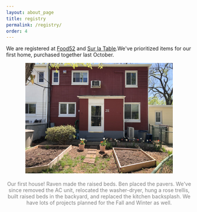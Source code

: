 ```yaml
---
layout: about_page
title: registry
permalink: /registry/
order: 4
---
```


We are registered at [Food52](https://food52.com/shop/registry/16877-benjamin-and-raven) and [Sur la Table](https://www.surlatable.com/giftregistry-customershow?ID=b20d8613aa6c4584cded7867b2).We've prioritized items for our first home, purchased together last October.



<p align="middle">

  <img src="/photos/house.jpg" width="400" />
<br><br><span style="color: gray;">Our first house! Raven made the raised beds. Ben placed the pavers. We've since removed the AC unit, relocated the washer-dryer, hung a rose trellis, built raised beds in the backyard, and replaced the kitchen backsplash. We have lots of projects planned for the Fall and Winter as well.</span> 
</p>